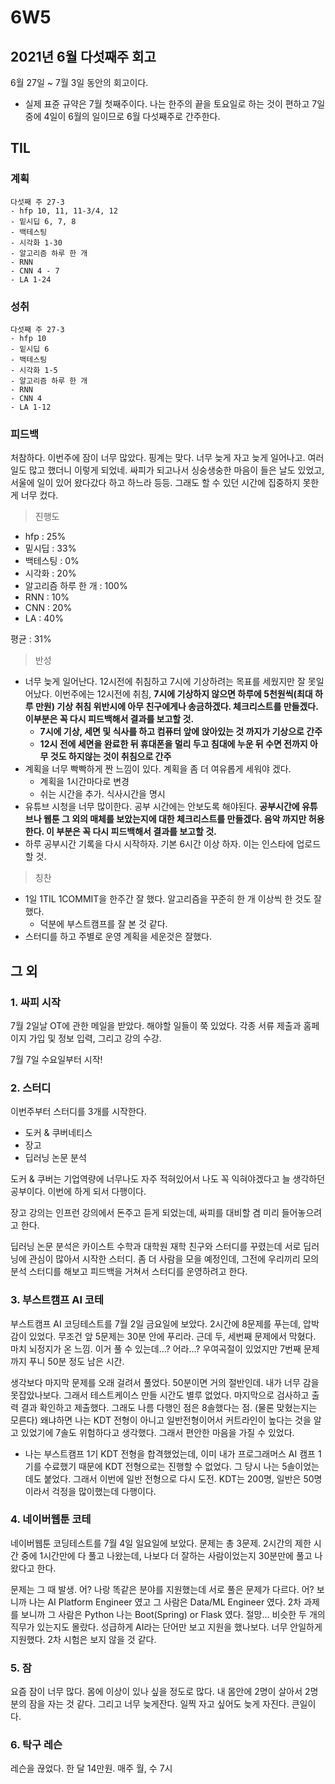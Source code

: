 # 6W5

## 2021년 6월 다섯째주 회고

6월 27일 ~ 7월 3일 동안의 회고이다.

* 실제 표쥰 규약은 7월 첫째주이다. 나는 한주의 끝을 토요일로 하는 것이 편하고 7일 중에 4일이 6월의 일이므로 6월 다섯째주로 간주한다.

## TIL

### 계획

```text
다섯째 주 27-3
- hfp 10, 11, 11-3/4, 12
- 밑시딥 6, 7, 8
- 백테스팅
- 시각화 1-30
- 알고리즘 하루 한 개
- RNN
- CNN 4 - 7
- LA 1-24
```

### 성취

```text
다섯째 주 27-3
- hfp 10
- 밑시딥 6
- 백테스팅
- 시각화 1-5
- 알고리즘 하루 한 개
- RNN
- CNN 4
- LA 1-12
```

### 피드백

처참하다. 이번주에 잠이 너무 많았다. 핑계는 맞다. 너무 늦게 자고 늦게 일어나고. 여러 일도 많고 했더니 이렇게 되었네. 싸피가 되고나서 싱숭생숭한 마음이 들은 날도 있었고, 서울에 일이 있어 왔다갔다 하고 하느라 등등. 그래도 할 수 있던 시간에 집중하지 못한게 너무 컸다.

> 진행도

* hfp : 25%
* 밑시딥 : 33%
* 백테스팅 : 0%
* 시각화 : 20%
* 알고리즘 하루 한 개 : 100%
* RNN : 10%
* CNN : 20%
* LA : 40%

평균 : 31%

> 반성

* 너무 늦게 일어난다. 12시전에 취침하고 7시에 기상하려는 목표를 세웠지만 잘 못일어났다. 이번주에는 12시전에 취침, **7시에 기상하지 않으면 하루에 5천원씩\(최대 하루 만원\) 기상 취침 위반시에 아무 친구에게나 송금하겠다. 체크리스트를 만들겠다. 이부분은 꼭 다시 피드백해서 결과를 보고할 것.**
  * **7시에 기상, 세면 및 식사를 하고 컴퓨터 앞에 앉아있는 것 까지가 기상으로 간주**
  * **12시 전에 세면을 완료한 뒤 휴대폰을 멀리 두고 침대에 누운 뒤 수면 전까지 아무 것도 하지않는 것이 취침으로 간주**
* 계획을 너무 빡빡하게 짠 느낌이 있다. 계획을 좀 더 여유롭게 세워야 겠다.
  * 계획을 1시간마다로 변경
  * 쉬는 시간을 추가. 식사시간을 명시
* 유튜브 시청을 너무 많이한다. 공부 시간에는 안보도록 해야된다. **공부시간에 유튜브나 웹툰 그 외의 매체를 보았는지에 대한 체크리스트를 만들겠다. 음악 까지만 허용한다. 이 부분은 꼭 다시 피드백해서 결과를 보고할 것.**
* 하루 공부시간 기록을 다시 시작하자. 기본 6시간 이상 하자. 이는 인스타에 업로드할 것.

> 칭찬

* 1일 1TIL 1COMMIT을 한주간 잘 했다. 알고리즘을 꾸준히 한 개 이상씩 한 것도 잘했다.
  * 덕분에 부스트캠프를 잘 본 것 같다.
* 스터디를 하고 주별로 운영 계획을 세운것은 잘했다.



## 그 외

### 1. 싸피 시작

7월 2일날 OT에 관한 메일을 받았다. 해야할 일들이 쭉 있었다. 각종 서류 제출과 홈페이지 가입 및 정보 입력, 그리고 강의 수강.

7월 7일 수요일부터 시작!

### 2. 스터디

이번주부터 스터디를 3개를 시작한다.

* 도커 & 쿠버네티스
* 장고
* 딥러닝 논문 분석

도커 & 쿠버는 기업역량에 너무나도 자주 적혀있어서 나도 꼭 익혀야겠다고 늘 생각하던 공부이다. 이번에 하게 되서 다행이다.

장고 강의는 인프런 강의에서 돈주고 듣게 되었는데, 싸피를 대비할 겸 미리 들어놓으려고 한다.

딥러닝 논문 분석은 카이스트 수학과 대학원 재학 친구와 스터디를 꾸렸는데 서로 딥러닝에 관심이 많아서 시작한 스터디. 좀 더 사람을 모을 예정인데, 그전에 우리끼리 모의 분석 스터디를 해보고 피드백을 거쳐서 스터디를 운영하려고 한다.

### 3. 부스트캠프 AI 코테

부스트캠프 AI 코딩테스트를 7월 2일 금요일에 보았다. 2시간에 8문제를 푸는데, 압박감이 있었다. 무조건 앞 5문제는 30분 안에 푸리라. 근데 두, 세번째 문제에서 막혔다. 마치 뇌정지가 온 느낌. 이거 풀 수 있는데...? 어라...? 우여곡절이 있었지만 7번째 문제까지 푸니 50분 정도 남은 시간.

생각보다 마지막 문제를 오래 걸려서 풀었다. 50분이면 거의 절반인데. 내가 너무 감을 못잡았나보다. 그래서 테스트케이스 만들 시간도 별루 없었다. 마지막으로 검사하고 출력 결과 확인하고 제출했다. 그래도 나름 다행인 점은 8솔했다는 점. \(물론 맞혔는지는 모른다\) 왜냐하면 나는 KDT 전형이 아니고 일반전형이어서 커트라인이 높다는 것을 알고 있었기에 7솔도 위험하다고 생각했다. 그래서 편안한 마음을 가질 수 있었다.

* 나는 부스트캠프 1기 KDT 전형을 합격했었는데, 이미 내가 프로그래머스 AI 캠프 1기를 수료했기 때문에 KDT 전형으로는 진행할 수 없었다. 그 당시 나는 5솔이었는데도 붙었다. 그래서 이번에 일반 전형으로 다시 도전. KDT는 200명, 일반은 50명이라서 걱정을 많이했는데 다행이다.

### 4. 네이버웹툰 코테

네이버웹툰 코딩테스트를 7월 4일 일요일에 보았다. 문제는 총 3문제. 2시간의 제한 시간 중에 1시간만에 다 풀고 나왔는데, 나보다 더 잘하는 사람이었는지 30분만에 풀고 나왔다고 한다.

문제는 그 때 발생. 어? 나랑 똑같은 분야를 지원했는데 서로 풀은 문제가 다르다. 어? 보니까 나는 AI Platform Engineer 였고 그 사람은 Data/ML Engineer 였다. 2차 과제를 보니까 그 사람은 Python 나는 Boot\(Spring\) or Flask 였다. 절망... 비슷한 두 개의 직무가 있는지도 몰랐다. 성급하게 AI라는 단어만 보고 지원을 했나보다. 너무 안일하게 지원했다. 2차 시험은 보지 않을 것 같다.

### 5. 잠

요즘 잠이 너무 많다. 몸에 이상이 있나 싶을 정도로 많다. 내 몸안에 2명이 살아서 2명분의 잠을 자는 것 같다. 그리고 너무 늦게잔다. 일찍 자고 싶어도 늦게 자진다. 큰일이다.

### 6. 탁구 레슨

레슨을 끊었다. 한 달 14만원. 매주 월, 수 7시



